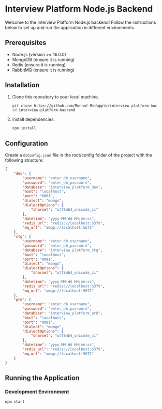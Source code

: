 # Interview Platform Node.js Backend

Welcome to the Interview Platform Node.js backend! Follow the instructions below to set up and run the application in different environments.

## Prerequisites
- Node.js (version >= 16.0.0)
- MongoDB (ensure it is running)
- Redis (ensure it is running)
- RabbitMQ (ensure it is running)

## Installation
1. Clone this repository to your local machine.
    ```bash
    git clone https://github.com/Munnaf-Redapple/interview-platform-backend.git
    cd interview-platform-backend
    ```

2. Install dependencies.
    ```bash
    npm install
    ```

## Configuration

Create a `dbConfig.json` file in the root/config folder of the project with the following structure:

```json
{
    "dev": {
        "username": "enter_db_username",
        "password": "enter_db_password",
        "database": "interview_platform_dev",
        "host": "localhost",
        "port": "8081",
        "dialect": "mongo",
        "dialectOptions": {
            "charset": "utf8mb4_unicode_ci"
        },
        "datetime": "yyyy-MM-dd HH:mm:ss",
        "redis_url": "redis://localhost:6379",
        "mq_url": "amqp://localhost:5672"
    },
    "stg": {
        "username": "enter_db_username",
        "password": "enter_db_password",
        "database": "interview_platform_stg",
        "host": "localhost",
        "port": "8081",
        "dialect": "mongo",
        "dialectOptions": {
            "charset": "utf8mb4_unicode_ci"
        },
        "datetime": "yyyy-MM-dd HH:mm:ss",
        "redis_url": "redis://localhost:6379",
        "mq_url": "amqp://localhost:5672"
    },
    "prd": {
        "username": "enter_db_username",
        "password": "enter_db_password",
        "database": "interview_platform_prd",
        "host": "localhost",
        "port": "8081",
        "dialect": "mongo",
        "dialectOptions": {
            "charset": "utf8mb4_unicode_ci"
        },
        "datetime": "yyyy-MM-dd HH:mm:ss",
        "redis_url": "redis://localhost:6379",
        "mq_url": "amqp://localhost:5672"
    }
}

```

## Running the Application

### Development Environment
```bash
npm start
